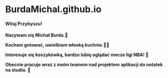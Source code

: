 # BurdaMichal.github.io
<h4>Witaj Przybyszu!<h4>

Nazywam się Michał Burda.👋

Kocham gotować, uwielbiam włoską kuchnie.🍝🍕

Interesuje się koszykówką, bardzo lubię oglądać mecze ligi NBA! 🏀

Obecnie pracuje wraz z moim teamem nad projektem aplikacji do notatek na studia. 📖
